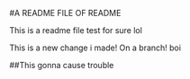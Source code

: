 #A README FILE OF README

This is a readme file test for sure lol

This is a new change i made! On a branch! boi


##This gonna cause trouble 
